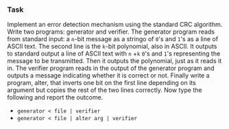 ### Task

Implement an error detection mechanism using the standard CRC algorithm. Write two programs: generator and verifier. The generator program reads from standard input: a `n`-bit message as a stringo of `0`'s and `1`'s as a line of ASCII text. The second line is the `k`-bit polynomial, also in ASCII. It outputs to standard output a line of ASCII text with `n` +`k` `0`'s and `1`'s representing the message to be transmitted. Then it outputs the polynomial, just as it reads it in. The verifier program reads in the output of the generator program and outputs a message indicating whether it is correct or not. Finally write a program, alter, that inverts one bit on the first line depending on its argument but copies the rest of the two lines correctly. Now type the following and report the outcome.

- `generator < file | verifier`
- `generator < file | alter arg | verifier`